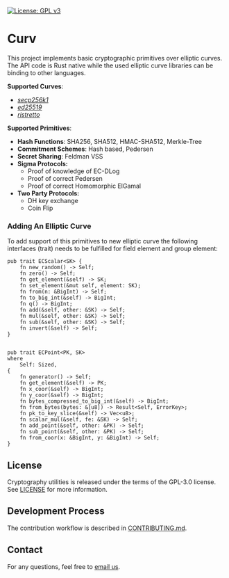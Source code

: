 [![License: GPL v3](https://img.shields.io/badge/License-GPL%20v3-blue.svg)](https://www.gnu.org/licenses/gpl-3.0)

Curv
=====================================

This project implements basic cryptographic primitives over elliptic curves. The API code is Rust native while the used elliptic curve libraries can be binding to other languages. 

__Supported Curves__: 

* [_secp256k1_](https://github.com/rust-bitcoin/rust-secp256k1)
* [_ed25519_ ](https://github.com/typed-io/cryptoxide/blob/master/src/curve25519.rs)
* [_ristretto_](https://github.com/dalek-cryptography/curve25519-dalek)

__Supported Primitives__: 

* **Hash Functions**: SHA256, SHA512, HMAC-SHA512, Merkle-Tree
* **Commitment Schemes**: Hash based, Pedersen
* **Secret Sharing**: Feldman VSS
* **Sigma Protocols:** 
  * Proof of knowledge of EC-DLog
  * Proof of correct Pedersen
  * Proof of correct Homomorphic ElGamal
* **Two Party Protocols:**
  * DH key exchange
  * Coin Flip
 
### Adding An Elliptic Curve
To add support of this primitives to new elliptic curve the following interfaces (trait) needs to be fulfilled for field element and group element: 
```
pub trait ECScalar<SK> {
    fn new_random() -> Self;
    fn zero() -> Self;
    fn get_element(&self) -> SK;
    fn set_element(&mut self, element: SK);
    fn from(n: &BigInt) -> Self;
    fn to_big_int(&self) -> BigInt;
    fn q() -> BigInt;
    fn add(&self, other: &SK) -> Self;
    fn mul(&self, other: &SK) -> Self;
    fn sub(&self, other: &SK) -> Self;
    fn invert(&self) -> Self;
}


pub trait ECPoint<PK, SK>
where
    Self: Sized,
{
    fn generator() -> Self;
    fn get_element(&self) -> PK;
    fn x_coor(&self) -> BigInt;
    fn y_coor(&self) -> BigInt;
    fn bytes_compressed_to_big_int(&self) -> BigInt;
    fn from_bytes(bytes: &[u8]) -> Result<Self, ErrorKey>;
    fn pk_to_key_slice(&self) -> Vec<u8>;
    fn scalar_mul(&self, fe: &SK) -> Self;
    fn add_point(&self, other: &PK) -> Self;
    fn sub_point(&self, other: &PK) -> Self;
    fn from_coor(x: &BigInt, y: &BigInt) -> Self;
}
```
License
-------
Cryptography utilities is released under the terms of the GPL-3.0 license. See [LICENSE](LICENSE) for more information.


Development Process
-------------------
The contribution workflow is described in [CONTRIBUTING.md](CONTRIBUTING.md).

Contact
-------------------
For any questions, feel free to [email us](mailto:github@kzencorp.com).
